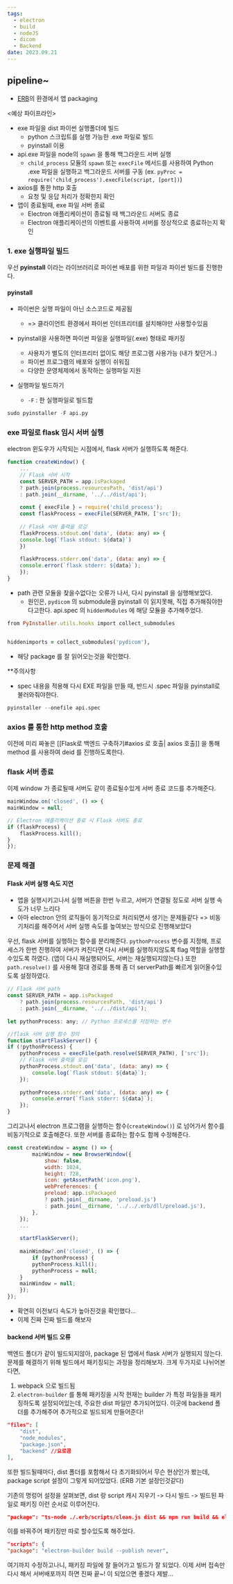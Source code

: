 ```yaml
---
tags:
  - electron
  - build
  - nodeJS
  - dicom
  - Backend
date: 2023.09.21
---
```


## pipeline~
- [ERB](https://electron-react-boilerplate.js.org/docs/packaging)의 환경에서 앱 packaging 

<예상 파이프라인>
- exe 파일을 dist 파이썬 실행폴더에 빌드
	- python 스크립트를 실행 가능한 .exe 파일로 빌드
	- pyinstall 이용
- api.exe 파일을 node의 `spawn` 을 통해 백그라운드 서버 실행 
	- `child_process` 모듈의 `spawn` 또는 `execFile` 메서드를 사용하여 Python .exe 파일을 실행하고 백그라운드 서버를 구동
	  (ex. `pyProc = require('child_process').execFile(script, [port])`)
- axios를 통한 http 호출
	- 요청 및 응답 처리가 정확한지 확인
- 앱이 종료될때, exe 파일 서버 종료
	- Electron 애플리케이션이 종료될 때 백그라운드 서버도 종료
	- Electron 애플리케이션의 이벤트를 사용하여 서버를 정상적으로 종료하는지 확인

### 1. exe 실행파일 빌드
우선 **pyinstall** 이라는 라이브러리로 파이썬 배포를 위한 파일과 파이썬 빌드를 진행한다.
#### pyinstall
- 파이썬은 실행 파일이 아닌 소스코드로 제공됨 
	- => 클라이언트 환경에서 파이썬 인터프리터를 설치해야만 사용할수있음
- pyinstall을 사용하면 파이썬 파일을 실행파일(.exe) 형태로 패키징
	- 사용자가 별도의 인터프리터 없이도 해당 프로그램 사용가능 (내가 찾던거..)
	- 파이썬 프로그램의 배포와 실행이 쉬워짐
	- 다양한 운영체제에서 동작하는 실행파일 지원

- 실행파일 빌드하기
	- `-F` : 한 실행파일로 빌드함
```python
sudo pyinstaller -F api.py
```

### exe 파일로 flask 임시 서버 실행
electron 윈도우가 시작되는 시점에서, flask 서버가 실행하도록 해준다.
```js
function createWindow() {
	...
	// Flask 서버 시작
	const SERVER_PATH = app.isPackaged
	? path.join(process.resourcesPath, 'dist/api')
	: path.join(__dirname, '../../dist/api');
	  
	const { execFile } = require('child_process');
	const flaskProcess = execFile(SERVER_PATH, ['src']);
	
	// Flask 서버 출력을 로깅
	flaskProcess.stdout.on('data', (data: any) => {
	console.log(`flask stdout: ${data}`)
	})
	  
	flaskProcess.stderr.on('data', (data: any) => {
	console.error(`flask stderr: ${data}`);
	});
}
```
- path 관련 모듈을 찾을수없다는 오류가 나서, 다시 pyinstall 을 실행해보았다.
	- 원인은, `pydicom` 의 submodule을 pyinstall 이 읽지못해, 직접 추가해줘야한다고한다.
	  api.spec 의 `hiddenModules` 에 해당 모듈을 추가해주었다.
```ruby
from PyInstaller.utils.hooks import collect_submodules


hiddenimports = collect_submodules('pydicom'),
```
- 해당 package 를 잘 읽어오는것을 확인했다.

**주의사항
- spec 내용을 적용해 다시 EXE 파일을 만들 때, 반드시 .spec 파일을 pyinstall로 불러와줘야한다.
```python 
pyinstaller --onefile api.spec
```


### axios 를 통한 http method 호출
이전에 미리 짜놓은 [[Flask로 백엔드 구축하기#axios 로 호출| axios 호출]] 을 통해 method 를 사용하여 deid 를 진행하도록한다.

### flask 서버 종료 
이제 window 가 종료될때 서버도 같이 종료될수있게 서버 종료 코드를 추가해준다.
```js
mainWindow.on('closed', () => {
mainWindow = null;

// Electron 애플리케이션 종료 시 Flask 서버도 종료
if (flaskProcess) {
	flaskProcess.kill();
}
});
```



### 문제 해결
#### Flask 서버 실행 속도 지연
- 앱을 실행시키고나서 실행 버튼을 한번 누르고, 서버가 연결될 정도로 서버 실행 속도가 너무 느리다
- 아마 electron 안의 로직들이 동기적으로 처리되면서 생기는 문제들같다 
  => 비동기처리를 해주어서 서버 실행 속도를 높여보는 방식으로 진행해보았다

우선,  flask 서버를 실행하는 함수를 분리해준다.
`pythonProcess` 변수를 지정해, 프로세스가 한번 진행하여 서버가 켜진다면 다시 서버를 실행하지않도록 flag 역할을 실행할수있도록 하였다. (앱이 다시 재실행되어도, 서버는 재실행되지않는다.)
또한 `path.resolve()` 를 사용해 절대 경로를 통해 좀 더 serverPath를 빠르게 읽어올수있도록 설정하였다.
```js
// Flask 서버 path
const SERVER_PATH = app.isPackaged
	? path.join(process.resourcesPath, 'dist/api')
	: path.join(__dirname, '../../dist/api');
  
let pythonProcess: any; // Python 프로세스를 저장하는 변수

//flask 서버 실행 함수 정의
function startFlaskServer() {
if (!pythonProcess) {
	pythonProcess = execFile(path.resolve(SERVER_PATH), ['src']);
	// Flask 서버 출력을 로깅
	pythonProcess.stdout.on('data', (data: any) => {
		console.log(`flask stdout: ${data}`);
	});
  
	pythonProcess.stderr.on('data', (data: any) => {
		console.error(`flask stderr: ${data}`);
	});
}
```

그리고나서 electron 프로그램을 실행하는 함수(`createWindow()`) 로 넘어가서 함수를 비동기적으로 호출해준다. 
또한 서버를 종료하는 함수도 함께 수정해준다.
```js
const createWindow = async () => {
		mainWindow = new BrowserWindow({	
			show: false,	
			width: 1024,
			height: 728,		
			icon: getAssetPath('icon.png'),
			webPreferences: {
			preload: app.isPackaged
			? path.join(__dirname, 'preload.js')
			: path.join(__dirname, '../../.erb/dll/preload.js'),
		},
	});
	...
	
	startFlaskServer();
	  
	mainWindow?.on('closed', () => {
		if (pythonProcess) {
		pythonProcess.kill();	
		pythonProcess = null;
	}	
	mainWindow = null;
	});
});
```
 - 확연히 이전보다 속도가 높아진것을 확인했다...
 - 이제 진짜 진짜 빌드를 해보자
#### backend 서버 빌드 오류
백엔드 폴더가 같이 빌드되지않아, package 된 앱에서 flask 서버가 실행되지 않는다. 
문제를 해결하기 위해 빌드에서 패키징되는 과정을 정리해보자. 크게 두가지로 나뉘어본다면,

1. webpack 으로 빌드됨
2. `electron-builder` 를 통해 패키징을 시작
현재는 builder 가 특정 파일들을 패키징하도록 설정되어있는데, 주요한 dist 파일만 추가되어있다.
	이곳에 backend 폴더를 추가해주어 추가적으로 빌드되게 만들어준다!
```json
"files": [
	"dist",
	"node_modules",
	"package.json",
	"backend" //요로콤
],
```

또한 빌드될때마다, dist 폴더를 포함해서 다 초기화되어서 무슨 현상인가 봤는데, package script 설정이 그렇게 되어있었다. (ERB 기본 설정인것같다)

기존의 명렁어 설정을 살펴보면,
dist 랑 script 캐시 지우기 -> 다시 빌드 -> 빌드된 파일로 패키징 이런 순서로 이루어진다.
```json
"package": "ts-node ./.erb/scripts/clean.js dist && npm run build && electron-builder build --publish never",
```

이를 바꿔주어 패키징만 따로 할수있도록 해주었다.
```json
"scripts": {
"package": "electron-builder build --publish never",
```


여기까지 수정하고나니, 패키징 파일에 잘 들어가고 빌드가 잘 되었다. 
이제 서버 접속만 다시 해서 서버배포까지 하면 진짜 끝~! 이 되었으면 좋겠다 제발...